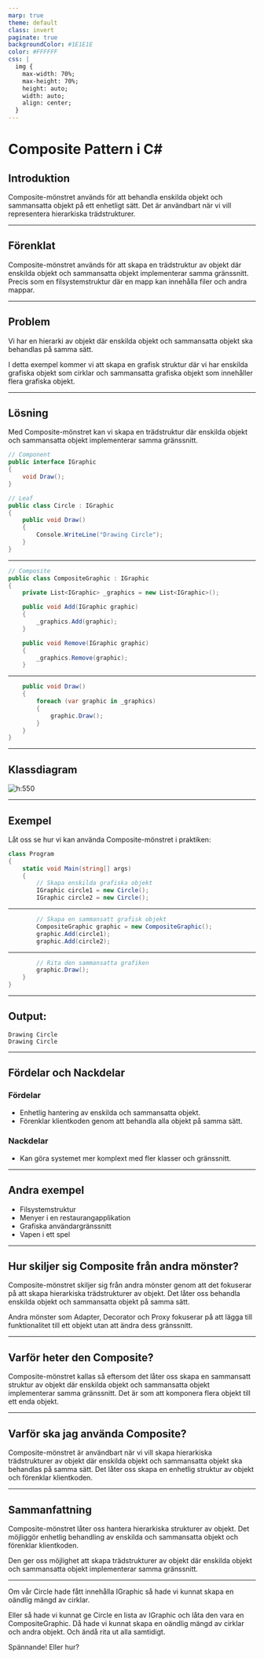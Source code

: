 ```yaml
---
marp: true
theme: default
class: invert
paginate: true
backgroundColor: #1E1E1E
color: #FFFFFF
css: |
  img {
    max-width: 70%;
    max-height: 70%;
    height: auto;
    width: auto;
    align: center;
  }
---
```


# Composite Pattern i C#

## Introduktion

Composite-mönstret används för att behandla enskilda objekt och sammansatta objekt på ett enhetligt sätt. Det är användbart när vi vill representera hierarkiska trädstrukturer.

---

## Förenklat

Composite-mönstret används för att skapa en trädstruktur av objekt där enskilda objekt och sammansatta objekt implementerar samma gränssnitt. Precis som en filsystemstruktur där en mapp kan innehålla filer och andra mappar.

---

## Problem

Vi har en hierarki av objekt där enskilda objekt och sammansatta objekt ska behandlas på samma sätt.

I detta exempel kommer vi att skapa en grafisk struktur där vi har enskilda grafiska objekt som cirklar och sammansatta grafiska objekt som innehåller flera grafiska objekt.

---

## Lösning

Med Composite-mönstret kan vi skapa en trädstruktur där enskilda objekt och sammansatta objekt implementerar samma gränssnitt.

```csharp
// Component
public interface IGraphic
{
    void Draw();
}

// Leaf
public class Circle : IGraphic
{
    public void Draw()
    {
        Console.WriteLine("Drawing Circle");
    }
}
```

---

```csharp
// Composite
public class CompositeGraphic : IGraphic
{
    private List<IGraphic> _graphics = new List<IGraphic>();

    public void Add(IGraphic graphic)
    {
        _graphics.Add(graphic);
    }

    public void Remove(IGraphic graphic)
    {
        _graphics.Remove(graphic);
    }
```

---

```csharp
    public void Draw()
    {
        foreach (var graphic in _graphics)
        {
            graphic.Draw();
        }
    }
}
```

---

## Klassdiagram

![h:550](images/03_composite.png)

---

## Exempel

Låt oss se hur vi kan använda Composite-mönstret i praktiken:

```csharp
class Program
{
    static void Main(string[] args)
    {
        // Skapa enskilda grafiska objekt
        IGraphic circle1 = new Circle();
        IGraphic circle2 = new Circle();
```

---

```csharp
        // Skapa en sammansatt grafisk objekt
        CompositeGraphic graphic = new CompositeGraphic();
        graphic.Add(circle1);
        graphic.Add(circle2);
```

---

```csharp
        // Rita den sammansatta grafiken
        graphic.Draw();
    }
}
```

---

## Output:

```
Drawing Circle
Drawing Circle
```

---

## Fördelar och Nackdelar

### Fördelar

- Enhetlig hantering av enskilda och sammansatta objekt.
- Förenklar klientkoden genom att behandla alla objekt på samma sätt.

### Nackdelar

- Kan göra systemet mer komplext med fler klasser och gränssnitt.

---

## Andra exempel

- Filsystemstruktur
- Menyer i en restaurangapplikation
- Grafiska användargränssnitt
- Vapen i ett spel

---

## Hur skiljer sig Composite från andra mönster?

Composite-mönstret skiljer sig från andra mönster genom att det fokuserar på att skapa hierarkiska trädstrukturer av objekt. Det låter oss behandla enskilda objekt och sammansatta objekt på samma sätt.

Andra mönster som Adapter, Decorator och Proxy fokuserar på att lägga till funktionalitet till ett objekt utan att ändra dess gränssnitt.

---

## Varför heter den Composite?

Composite-mönstret kallas så eftersom det låter oss skapa en sammansatt struktur av objekt där enskilda objekt och sammansatta objekt implementerar samma gränssnitt. Det är som att komponera flera objekt till ett enda objekt.

---

## Varför ska jag använda Composite?

Composite-mönstret är användbart när vi vill skapa hierarkiska trädstrukturer av objekt där enskilda objekt och sammansatta objekt ska behandlas på samma sätt. Det låter oss skapa en enhetlig struktur av objekt och förenklar klientkoden.

---

## Sammanfattning

Composite-mönstret låter oss hantera hierarkiska strukturer av objekt. Det möjliggör enhetlig behandling av enskilda och sammansatta objekt och förenklar klientkoden.

Den ger oss möjlighet att skapa trädstrukturer av objekt där enskilda objekt och sammansatta objekt implementerar samma gränssnitt. 

---

Om vår Circle hade fått innehålla IGraphic så hade vi kunnat skapa en oändlig mängd av cirklar.

Eller så hade vi kunnat ge Circle en lista av IGraphic och låta den vara en CompositeGraphic. Då hade vi kunnat skapa en oändlig mängd av cirklar och andra objekt. Och ändå rita ut alla samtidigt.

Spännande! Eller hur?

